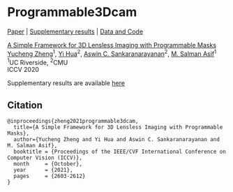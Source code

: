 # Programmable3Dcam

[Paper](https://arxiv.org/abs/2108.07966) | [Supplementary results](https://docs.google.com/presentation/d/1PNy68fGyZ-ODnJGnREp-DS7CG9_T7X7-/edit?usp=sharing&ouid=108740811063534294897&rtpof=true&sd=true) | [Data and Code](https://drive.google.com/drive/folders/1e3SMztbmvhaGaL-qm6jMBqLeliWeyvzK?usp=sharing)

[A Simple Framework for 3D Lensless Imaging with Programmable Masks](https://arxiv.org/abs/2108.07966)  
 [Yucheng Zheng]()<sup>1</sup>,
 [Yi Hua]()<sup>2</sup>,
 [Aswin C. Sankaranarayanan](https://users.ece.cmu.edu/~saswin/)<sup>2</sup>,
 [M. Salman Asif](https://intra.ece.ucr.edu/~sasif/)<sup>1</sup> <br>
 <sup>1</sup>UC Riverside, <sup>2</sup>CMU <br> 
 ICCV 2020

Supplementary results are available [here](https://docs.google.com/presentation/d/1PNy68fGyZ-ODnJGnREp-DS7CG9_T7X7-/edit?usp=sharing&ouid=108740811063534294897&rtpof=true&sd=true)


## Citation

```
@inproceedings{zheng2021programmable3dcam,
  title={A Simple Framework for 3D Lensless Imaging with Programmable Masks},
  author={Yucheng Zheng and Yi Hua and Aswin C. Sankaranarayanan and M. Salman Asif},
  booktitle = {Proceedings of the IEEE/CVF International Conference on Computer Vision (ICCV)},
  month     = {October},
  year      = {2021},
  pages     = {2603-2612}
}
```

